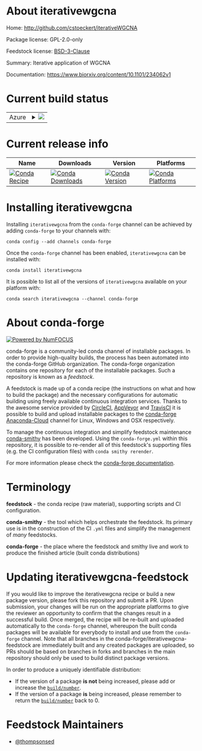About iterativewgcna
====================

Home: http://github.com/cstoeckert/iterativeWGCNA

Package license: GPL-2.0-only

Feedstock license: [BSD-3-Clause](https://github.com/conda-forge/iterativewgcna-feedstock/blob/master/LICENSE.txt)

Summary: Iterative application of WGCNA

Documentation: https://www.biorxiv.org/content/10.1101/234062v1

Current build status
====================


<table>
    
  <tr>
    <td>Azure</td>
    <td>
      <details>
        <summary>
          <a href="https://dev.azure.com/conda-forge/feedstock-builds/_build/latest?definitionId=8068&branchName=master">
            <img src="https://dev.azure.com/conda-forge/feedstock-builds/_apis/build/status/iterativewgcna-feedstock?branchName=master">
          </a>
        </summary>
        <table>
          <thead><tr><th>Variant</th><th>Status</th></tr></thead>
          <tbody><tr>
              <td>linux_64_c_compiler_version7cxx_compiler_version7fortran_compiler_version7python3.6.____cpythonr_base3.6</td>
              <td>
                <a href="https://dev.azure.com/conda-forge/feedstock-builds/_build/latest?definitionId=8068&branchName=master">
                  <img src="https://dev.azure.com/conda-forge/feedstock-builds/_apis/build/status/iterativewgcna-feedstock?branchName=master&jobName=linux&configuration=linux_64_c_compiler_version7cxx_compiler_version7fortran_compiler_version7python3.6.____cpythonr_base3.6" alt="variant">
                </a>
              </td>
            </tr><tr>
              <td>linux_64_c_compiler_version7cxx_compiler_version7fortran_compiler_version7python3.6.____cpythonr_base4.0</td>
              <td>
                <a href="https://dev.azure.com/conda-forge/feedstock-builds/_build/latest?definitionId=8068&branchName=master">
                  <img src="https://dev.azure.com/conda-forge/feedstock-builds/_apis/build/status/iterativewgcna-feedstock?branchName=master&jobName=linux&configuration=linux_64_c_compiler_version7cxx_compiler_version7fortran_compiler_version7python3.6.____cpythonr_base4.0" alt="variant">
                </a>
              </td>
            </tr><tr>
              <td>linux_64_c_compiler_version7cxx_compiler_version7fortran_compiler_version7python3.7.____cpythonr_base3.6</td>
              <td>
                <a href="https://dev.azure.com/conda-forge/feedstock-builds/_build/latest?definitionId=8068&branchName=master">
                  <img src="https://dev.azure.com/conda-forge/feedstock-builds/_apis/build/status/iterativewgcna-feedstock?branchName=master&jobName=linux&configuration=linux_64_c_compiler_version7cxx_compiler_version7fortran_compiler_version7python3.7.____cpythonr_base3.6" alt="variant">
                </a>
              </td>
            </tr><tr>
              <td>linux_64_c_compiler_version7cxx_compiler_version7fortran_compiler_version7python3.7.____cpythonr_base4.0</td>
              <td>
                <a href="https://dev.azure.com/conda-forge/feedstock-builds/_build/latest?definitionId=8068&branchName=master">
                  <img src="https://dev.azure.com/conda-forge/feedstock-builds/_apis/build/status/iterativewgcna-feedstock?branchName=master&jobName=linux&configuration=linux_64_c_compiler_version7cxx_compiler_version7fortran_compiler_version7python3.7.____cpythonr_base4.0" alt="variant">
                </a>
              </td>
            </tr><tr>
              <td>linux_64_c_compiler_version7cxx_compiler_version7fortran_compiler_version7python3.8.____cpythonr_base3.6</td>
              <td>
                <a href="https://dev.azure.com/conda-forge/feedstock-builds/_build/latest?definitionId=8068&branchName=master">
                  <img src="https://dev.azure.com/conda-forge/feedstock-builds/_apis/build/status/iterativewgcna-feedstock?branchName=master&jobName=linux&configuration=linux_64_c_compiler_version7cxx_compiler_version7fortran_compiler_version7python3.8.____cpythonr_base3.6" alt="variant">
                </a>
              </td>
            </tr><tr>
              <td>linux_64_c_compiler_version7cxx_compiler_version7fortran_compiler_version7python3.8.____cpythonr_base4.0</td>
              <td>
                <a href="https://dev.azure.com/conda-forge/feedstock-builds/_build/latest?definitionId=8068&branchName=master">
                  <img src="https://dev.azure.com/conda-forge/feedstock-builds/_apis/build/status/iterativewgcna-feedstock?branchName=master&jobName=linux&configuration=linux_64_c_compiler_version7cxx_compiler_version7fortran_compiler_version7python3.8.____cpythonr_base4.0" alt="variant">
                </a>
              </td>
            </tr><tr>
              <td>linux_64_c_compiler_version9cxx_compiler_version9fortran_compiler_version9python3.6.____cpythonr_base3.6</td>
              <td>
                <a href="https://dev.azure.com/conda-forge/feedstock-builds/_build/latest?definitionId=8068&branchName=master">
                  <img src="https://dev.azure.com/conda-forge/feedstock-builds/_apis/build/status/iterativewgcna-feedstock?branchName=master&jobName=linux&configuration=linux_64_c_compiler_version9cxx_compiler_version9fortran_compiler_version9python3.6.____cpythonr_base3.6" alt="variant">
                </a>
              </td>
            </tr><tr>
              <td>linux_64_c_compiler_version9cxx_compiler_version9fortran_compiler_version9python3.6.____cpythonr_base4.0</td>
              <td>
                <a href="https://dev.azure.com/conda-forge/feedstock-builds/_build/latest?definitionId=8068&branchName=master">
                  <img src="https://dev.azure.com/conda-forge/feedstock-builds/_apis/build/status/iterativewgcna-feedstock?branchName=master&jobName=linux&configuration=linux_64_c_compiler_version9cxx_compiler_version9fortran_compiler_version9python3.6.____cpythonr_base4.0" alt="variant">
                </a>
              </td>
            </tr><tr>
              <td>linux_64_c_compiler_version9cxx_compiler_version9fortran_compiler_version9python3.7.____cpythonr_base3.6</td>
              <td>
                <a href="https://dev.azure.com/conda-forge/feedstock-builds/_build/latest?definitionId=8068&branchName=master">
                  <img src="https://dev.azure.com/conda-forge/feedstock-builds/_apis/build/status/iterativewgcna-feedstock?branchName=master&jobName=linux&configuration=linux_64_c_compiler_version9cxx_compiler_version9fortran_compiler_version9python3.7.____cpythonr_base3.6" alt="variant">
                </a>
              </td>
            </tr><tr>
              <td>linux_64_c_compiler_version9cxx_compiler_version9fortran_compiler_version9python3.7.____cpythonr_base4.0</td>
              <td>
                <a href="https://dev.azure.com/conda-forge/feedstock-builds/_build/latest?definitionId=8068&branchName=master">
                  <img src="https://dev.azure.com/conda-forge/feedstock-builds/_apis/build/status/iterativewgcna-feedstock?branchName=master&jobName=linux&configuration=linux_64_c_compiler_version9cxx_compiler_version9fortran_compiler_version9python3.7.____cpythonr_base4.0" alt="variant">
                </a>
              </td>
            </tr><tr>
              <td>linux_64_c_compiler_version9cxx_compiler_version9fortran_compiler_version9python3.8.____cpythonr_base3.6</td>
              <td>
                <a href="https://dev.azure.com/conda-forge/feedstock-builds/_build/latest?definitionId=8068&branchName=master">
                  <img src="https://dev.azure.com/conda-forge/feedstock-builds/_apis/build/status/iterativewgcna-feedstock?branchName=master&jobName=linux&configuration=linux_64_c_compiler_version9cxx_compiler_version9fortran_compiler_version9python3.8.____cpythonr_base3.6" alt="variant">
                </a>
              </td>
            </tr><tr>
              <td>linux_64_c_compiler_version9cxx_compiler_version9fortran_compiler_version9python3.8.____cpythonr_base4.0</td>
              <td>
                <a href="https://dev.azure.com/conda-forge/feedstock-builds/_build/latest?definitionId=8068&branchName=master">
                  <img src="https://dev.azure.com/conda-forge/feedstock-builds/_apis/build/status/iterativewgcna-feedstock?branchName=master&jobName=linux&configuration=linux_64_c_compiler_version9cxx_compiler_version9fortran_compiler_version9python3.8.____cpythonr_base4.0" alt="variant">
                </a>
              </td>
            </tr><tr>
              <td>osx_64_python3.6.____cpythonr_base3.6</td>
              <td>
                <a href="https://dev.azure.com/conda-forge/feedstock-builds/_build/latest?definitionId=8068&branchName=master">
                  <img src="https://dev.azure.com/conda-forge/feedstock-builds/_apis/build/status/iterativewgcna-feedstock?branchName=master&jobName=osx&configuration=osx_64_python3.6.____cpythonr_base3.6" alt="variant">
                </a>
              </td>
            </tr><tr>
              <td>osx_64_python3.6.____cpythonr_base4.0</td>
              <td>
                <a href="https://dev.azure.com/conda-forge/feedstock-builds/_build/latest?definitionId=8068&branchName=master">
                  <img src="https://dev.azure.com/conda-forge/feedstock-builds/_apis/build/status/iterativewgcna-feedstock?branchName=master&jobName=osx&configuration=osx_64_python3.6.____cpythonr_base4.0" alt="variant">
                </a>
              </td>
            </tr><tr>
              <td>osx_64_python3.7.____cpythonr_base3.6</td>
              <td>
                <a href="https://dev.azure.com/conda-forge/feedstock-builds/_build/latest?definitionId=8068&branchName=master">
                  <img src="https://dev.azure.com/conda-forge/feedstock-builds/_apis/build/status/iterativewgcna-feedstock?branchName=master&jobName=osx&configuration=osx_64_python3.7.____cpythonr_base3.6" alt="variant">
                </a>
              </td>
            </tr><tr>
              <td>osx_64_python3.7.____cpythonr_base4.0</td>
              <td>
                <a href="https://dev.azure.com/conda-forge/feedstock-builds/_build/latest?definitionId=8068&branchName=master">
                  <img src="https://dev.azure.com/conda-forge/feedstock-builds/_apis/build/status/iterativewgcna-feedstock?branchName=master&jobName=osx&configuration=osx_64_python3.7.____cpythonr_base4.0" alt="variant">
                </a>
              </td>
            </tr><tr>
              <td>osx_64_python3.8.____cpythonr_base3.6</td>
              <td>
                <a href="https://dev.azure.com/conda-forge/feedstock-builds/_build/latest?definitionId=8068&branchName=master">
                  <img src="https://dev.azure.com/conda-forge/feedstock-builds/_apis/build/status/iterativewgcna-feedstock?branchName=master&jobName=osx&configuration=osx_64_python3.8.____cpythonr_base3.6" alt="variant">
                </a>
              </td>
            </tr><tr>
              <td>osx_64_python3.8.____cpythonr_base4.0</td>
              <td>
                <a href="https://dev.azure.com/conda-forge/feedstock-builds/_build/latest?definitionId=8068&branchName=master">
                  <img src="https://dev.azure.com/conda-forge/feedstock-builds/_apis/build/status/iterativewgcna-feedstock?branchName=master&jobName=osx&configuration=osx_64_python3.8.____cpythonr_base4.0" alt="variant">
                </a>
              </td>
            </tr>
          </tbody>
        </table>
      </details>
    </td>
  </tr>
</table>

Current release info
====================

| Name | Downloads | Version | Platforms |
| --- | --- | --- | --- |
| [![Conda Recipe](https://img.shields.io/badge/recipe-iterativewgcna-green.svg)](https://anaconda.org/conda-forge/iterativewgcna) | [![Conda Downloads](https://img.shields.io/conda/dn/conda-forge/iterativewgcna.svg)](https://anaconda.org/conda-forge/iterativewgcna) | [![Conda Version](https://img.shields.io/conda/vn/conda-forge/iterativewgcna.svg)](https://anaconda.org/conda-forge/iterativewgcna) | [![Conda Platforms](https://img.shields.io/conda/pn/conda-forge/iterativewgcna.svg)](https://anaconda.org/conda-forge/iterativewgcna) |

Installing iterativewgcna
=========================

Installing `iterativewgcna` from the `conda-forge` channel can be achieved by adding `conda-forge` to your channels with:

```
conda config --add channels conda-forge
```

Once the `conda-forge` channel has been enabled, `iterativewgcna` can be installed with:

```
conda install iterativewgcna
```

It is possible to list all of the versions of `iterativewgcna` available on your platform with:

```
conda search iterativewgcna --channel conda-forge
```


About conda-forge
=================

[![Powered by NumFOCUS](https://img.shields.io/badge/powered%20by-NumFOCUS-orange.svg?style=flat&colorA=E1523D&colorB=007D8A)](http://numfocus.org)

conda-forge is a community-led conda channel of installable packages.
In order to provide high-quality builds, the process has been automated into the
conda-forge GitHub organization. The conda-forge organization contains one repository
for each of the installable packages. Such a repository is known as a *feedstock*.

A feedstock is made up of a conda recipe (the instructions on what and how to build
the package) and the necessary configurations for automatic building using freely
available continuous integration services. Thanks to the awesome service provided by
[CircleCI](https://circleci.com/), [AppVeyor](https://www.appveyor.com/)
and [TravisCI](https://travis-ci.com/) it is possible to build and upload installable
packages to the [conda-forge](https://anaconda.org/conda-forge)
[Anaconda-Cloud](https://anaconda.org/) channel for Linux, Windows and OSX respectively.

To manage the continuous integration and simplify feedstock maintenance
[conda-smithy](https://github.com/conda-forge/conda-smithy) has been developed.
Using the ``conda-forge.yml`` within this repository, it is possible to re-render all of
this feedstock's supporting files (e.g. the CI configuration files) with ``conda smithy rerender``.

For more information please check the [conda-forge documentation](https://conda-forge.org/docs/).

Terminology
===========

**feedstock** - the conda recipe (raw material), supporting scripts and CI configuration.

**conda-smithy** - the tool which helps orchestrate the feedstock.
                   Its primary use is in the construction of the CI ``.yml`` files
                   and simplify the management of *many* feedstocks.

**conda-forge** - the place where the feedstock and smithy live and work to
                  produce the finished article (built conda distributions)


Updating iterativewgcna-feedstock
=================================

If you would like to improve the iterativewgcna recipe or build a new
package version, please fork this repository and submit a PR. Upon submission,
your changes will be run on the appropriate platforms to give the reviewer an
opportunity to confirm that the changes result in a successful build. Once
merged, the recipe will be re-built and uploaded automatically to the
`conda-forge` channel, whereupon the built conda packages will be available for
everybody to install and use from the `conda-forge` channel.
Note that all branches in the conda-forge/iterativewgcna-feedstock are
immediately built and any created packages are uploaded, so PRs should be based
on branches in forks and branches in the main repository should only be used to
build distinct package versions.

In order to produce a uniquely identifiable distribution:
 * If the version of a package **is not** being increased, please add or increase
   the [``build/number``](https://conda.io/docs/user-guide/tasks/build-packages/define-metadata.html#build-number-and-string).
 * If the version of a package **is** being increased, please remember to return
   the [``build/number``](https://conda.io/docs/user-guide/tasks/build-packages/define-metadata.html#build-number-and-string)
   back to 0.

Feedstock Maintainers
=====================

* [@thompsonsed](https://github.com/thompsonsed/)

